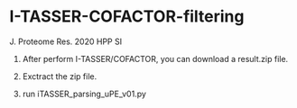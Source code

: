 # I-TASSER-COFACTOR-filtering
J. Proteome Res. 2020 HPP SI

1. After perform I-TASSER/COFACTOR, you can download a result.zip file.

2. Exctract the zip file.

3. run iTASSER_parsing_uPE_v01.py

